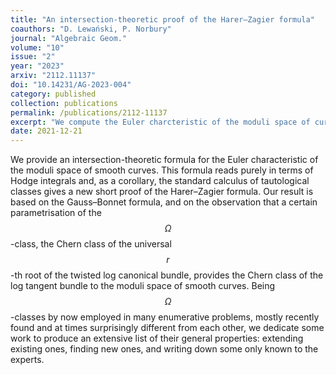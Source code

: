 ```yaml
---
title: "An intersection-theoretic proof of the Harer–Zagier formula"
coauthors: "D. Lewański, P. Norbury"
journal: "Algebraic Geom."
volume: "10"
issue: "2"
year: "2023"
arxiv: "2112.11137"
doi: "10.14231/AG-2023-004"
category: published
collection: publications
permalink: /publications/2112-11137
excerpt: "We compute the Euler charcteristic of the moduli space of curves via Gauss–Bonnet and Hodge integrals."
date: 2021-12-21
---
```


We provide an intersection-theoretic formula for the Euler characteristic of the moduli space of smooth curves. This formula reads purely in terms of Hodge integrals and, as a corollary, the standard calculus of tautological classes gives a new short proof of the Harer–Zagier formula. Our result is based on the Gauss–Bonnet formula, and on the observation that a certain parametrisation of the $$\Omega$$-class, the Chern class of the universal $$r$$-th root of the twisted log canonical bundle, provides the Chern class of the log tangent bundle to the moduli space of smooth curves. Being $$\Omega$$-classes by now employed in many enumerative problems, mostly recently found and at times surprisingly different from each other, we dedicate some work to produce an extensive list of their general properties: extending existing ones, finding new ones, and writing down some only known to the experts.